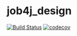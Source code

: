# job4j_design

[![Build Status](https://travis-ci.com/CyberfuzZ-Apps/job4j_design.svg?branch=master)](https://travis-ci.com/CyberfuzZ-Apps/job4j_design)
[![codecov](https://codecov.io/gh/CyberfuzZ-Apps/job4j_design/branch/master/graph/badge.svg?token=1K05P4RNUG)](https://codecov.io/gh/CyberfuzZ-Apps/job4j_design)
